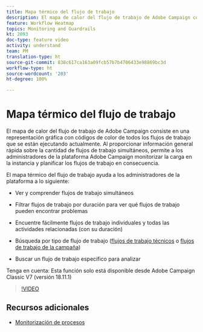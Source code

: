 ```yaml
---
title: Mapa térmico del flujo de trabajo
description: El mapa de calor del flujo de trabajo de Adobe Campaign consiste en una representación gráfica con códigos de color de todos los flujos de trabajo que se están ejecutando actualmente.  Al proporcionar información general rápida sobre la cantidad de flujos de trabajo simultáneos, permite a los administradores de la plataforma Adobe Campaign monitorizar la carga en la instancia y planificar los flujos de trabajo en consecuencia.
feature: Workflow Heatmap
topics: Monitoring and Guardrails
kt: 2093
doc-type: feature video
activity: understand
team: PM
translation-type: ht
source-git-commit: 838c617ca163a09fcb57b7b4706433e98869bc3d
workflow-type: ht
source-wordcount: '203'
ht-degree: 100%

---
```



# Mapa térmico del flujo de trabajo

El mapa de calor del flujo de trabajo de Adobe Campaign consiste en una representación gráfica con códigos de color de todos los flujos de trabajo que se están ejecutando actualmente.  Al proporcionar información general rápida sobre la cantidad de flujos de trabajo simultáneos, permite a los administradores de la plataforma Adobe Campaign monitorizar la carga en la instancia y planificar los flujos de trabajo en consecuencia.

El mapa térmico del flujo de trabajo ayuda a los administradores de la plataforma a lo siguiente:

* Ver y comprender flujos de trabajo simultáneos
* Filtrar flujos de trabajo por duración para ver qué flujos de trabajo pueden encontrar problemas
* Encuentre fácilmente flujos de trabajo individuales y todas las actividades relacionadas (con su duración)

* Búsqueda por tipo de flujo de trabajo ([flujos de trabajo técnicos](https://docs.adobe.com/content/help/es-ES/campaign-classic/using/automating-with-workflows/general-operation/building-a-workflow.html#technical-workflows) o [flujos de trabajo de la campaña](https://docs.adobe.com/content/help/es-ES/campaign-classic/using/automating-with-workflows/general-operation/building-a-workflow.html#campaign-workflows))

* Buscar un flujo de trabajo específico para analizar

Tenga en cuenta: Esta función solo está disponible desde Adobe Campaign Classic V7 (versión 18.11.1)

>[!VIDEO](https://video.tv.adobe.com/v/25558?quality=12&captions=spa)

## Recursos adicionales

* [Monitorización de procesos](https://docs.adobe.com/content/help/es-ES/campaign-classic/using/monitoring-campaign-classic/production-procedures/monitoring-processes.html#Workflow_monitoring)
